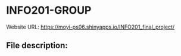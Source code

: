 # INFO201-GROUP

Website URL:
https://moyi-ps06.shinyapps.io/INFO201_final_project/

File description:
- 
